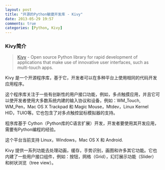 ```yaml
---
layout: post
title: "开源的Python敏捷开发库 - Kivy"
date: 2013-05-29 19:57
comments: true
categories: [Python, Kivy]
---
```


### Kivy简介

> [Kivy](http://kivy.org/) - Open source Python library for rapid development of applications that make use of innovative user interfaces, such as multi-touch apps.

Kivy 是一个开源程序库，基于它，开发者可以在多种平台上使用相同的代码开发应用程序。 

这个程序库关注于一些有创新性的用户接口功能，例如，多点触摸应用，并且它可以使开发者使用大多数系统内建的输入协议和设备，例如：WM_Touch, WM_Pen，Mac OS X Trackpad 和 Magic Mouse，Mtdev，Linux Kernel HID，TUIO等。它也包含了对多点触控鼠标模拟器的支持。

程序库基于 Cython（Python库的C语言扩展）开发，开发者要使用其开发应用，需要有Python编程的经验。

这个平台当前支持 Linux，Windows，Mac OS X 和 Android.

Kivy 提供一系列功能去处理动画，缓存，手势识别，画图和许多其它功能。它也内建了一些用户接口组件，例如：按钮，网格（Grid），幻灯展示功能（Slider）和树状浏览（tree view）。
